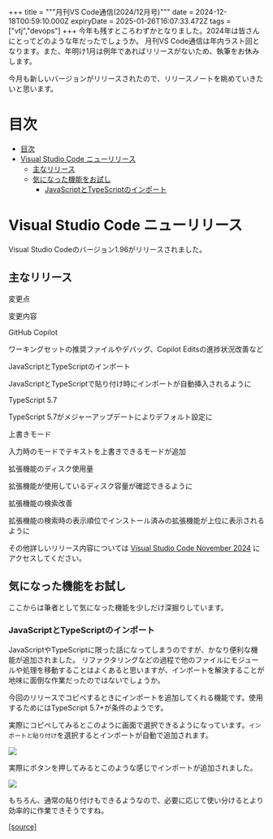 +++
title = """月刊VS Code通信(2024/12月号)"""
date = 2024-12-18T00:59:10.000Z
expiryDate = 2025-01-26T16:07:33.472Z
tags = ["vtj","devops"]
+++
今年も残すところわずかとなりました。2024年は皆さんにとってどのような年だったでしょうか。 月刊VS Code通信は年内ラスト回となります。また、年明け1月は例年であればリリースがないため、執筆をお休みします。

今月も新しいバージョンがリリースされたので、リリースノートを眺めていきたいと思います。

目次
==

*   [目次](#目次)
*   [Visual Studio Code ニューリリース](#Visual-Studio-Code-ニューリリース)
    *   [主なリリース](#主なリリース)
    *   [気になった機能をお試し](#気になった機能をお試し)
        *   [JavaScriptとTypeScriptのインポート](#JavaScriptとTypeScriptのインポート)

Visual Studio Code ニューリリース
==========================

Visual Studio Codeのバージョン1.96がリリースされました。

主なリリース
------

変更点

変更内容

GitHub Copilot

ワーキングセットの推奨ファイルやデバッグ、Copilot Editsの進捗状況改善など

JavaScriptとTypeScriptのインポート

JavaScriptとTypeScriptで貼り付け時にインポートが自動挿入されるように

TypeScript 5.7

TypeScript 5.7がメジャーアップデートによりデフォルト設定に

上書きモード

入力時のモードでテキストを上書きできるモードが追加

拡張機能のディスク使用量

拡張機能が使用しているディスク容量が確認できるように

拡張機能の検索改善

拡張機能の検索時の表示順位でインストール済みの拡張機能が上位に表示されるように

その他詳しいリリース内容については [Visual Studio Code November 2024](https://code.visualstudio.com/updates/v1_96) にアクセスしてください。

気になった機能をお試し
-----------

ここからは筆者として気になった機能を少しだけ深掘りしています。

### JavaScriptとTypeScriptのインポート

JavaScriptやTypeScriptに限った話になってしまうのですが、かなり便利な機能が追加されました。 リファクタリングなどの過程で他のファイルにモジュールや処理を移動することはよくあると思いますが、インポートを解決することが地味に面倒な作業だったのではないでしょうか。

今回のリリースでコピペするときにインポートを追加してくれる機能です。使用するためにはTypeScript 5.7+が条件のようです。

実際にコピペしてみるとこのように画面で選択できるようになっています。`インポートと貼り付け`を選択するとインポートが自動で追加されます。

![](https://cdn-ak.f.st-hatena.com/images/fotolife/v/virtualtech/20241218/20241218095911.png)

実際にボタンを押してみるとこのような感じでインポートが追加されました。

![](https://cdn-ak.f.st-hatena.com/images/fotolife/v/virtualtech/20241218/20241218095914.png)

もちろん、通常の貼り付けもできるようなので、必要に応じて使い分けるとより効率的に作業できそうですね。

[[source]](https://devops-blog.virtualtech.jp/entry/20241218/1734483550)
